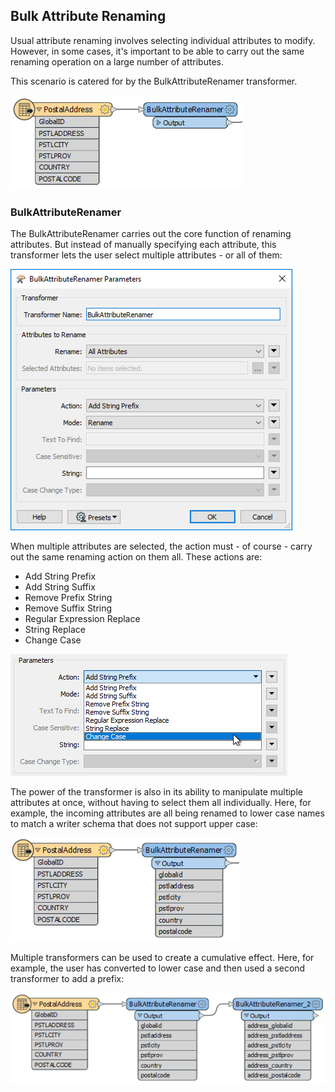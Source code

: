 ## Bulk Attribute Renaming ##

Usual attribute renaming involves selecting individual attributes to modify. However, in some cases, it's important to be able to carry out the same renaming operation on a large number of attributes.

This scenario is catered for by the BulkAttributeRenamer transformer.

![](./Images/Img4.039.BulkAttributeRenamer.png)


### BulkAttributeRenamer ###

The BulkAttributeRenamer carries out the core function of renaming attributes. But instead of manually specifying each attribute, this transformer lets the user select multiple attributes - or all of them:

![](./Images/Img4.040.BulkAttributeRenamerDialog.png)

When multiple attributes are selected, the action must - of course - carry out the same renaming action on them all. These actions are:

- Add String Prefix
- Add String Suffix
- Remove Prefix String
- Remove Suffix String
- Regular Expression Replace
- String Replace
- Change Case

![](./Images/Img4.041.BulkAttributeRenamerDialogActions.png)

The power of the transformer is also in its ability to manipulate multiple attributes at once, without having to select them all individually. Here, for example, the incoming attributes are all being renamed to lower case names to match a writer schema that does not support upper case:

![](./Images/Img4.042.BulkAttributeRenamerLowerCase.png)

Multiple transformers can be used to create a cumulative effect. Here, for example, the user has converted to lower case and then used a second transformer to add a prefix:

![](./Images/Img4.043.BulkAttributeRenamerCasePrefix.png)
